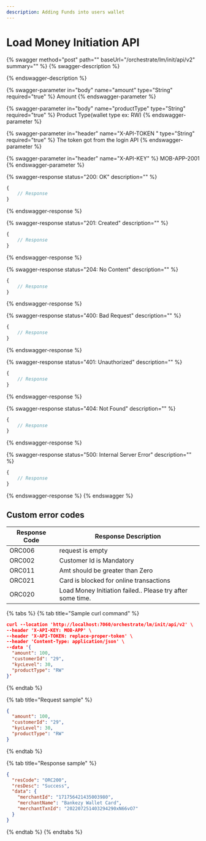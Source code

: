 ```yaml
---
description: Adding Funds into users wallet
---
```


# Load Money Initiation API



{% swagger method="post" path="" baseUrl="<domain>/orchestrate/lm/init/api/v2" summary="" %}
{% swagger-description %}

{% endswagger-description %}

{% swagger-parameter in="body" name="amount" type="String" required="true" %}
Amount
{% endswagger-parameter %}

{% swagger-parameter in="body" name="productType" type="String" required="true" %}
Product Type(wallet type ex: RW)
{% endswagger-parameter %}

{% swagger-parameter in="header" name="X-API-TOKEN  " type="String" required="true" %}
The token got from the login API
{% endswagger-parameter %}

{% swagger-parameter in="header" name="X-API-KEY" %}
MOB-APP-2001
{% endswagger-parameter %}

{% swagger-response status="200: OK" description="" %}
```javascript
{
    // Response
}
```
{% endswagger-response %}

{% swagger-response status="201: Created" description="" %}
```javascript
{
    // Response
}
```
{% endswagger-response %}

{% swagger-response status="204: No Content" description="" %}
```javascript
{
    // Response
}
```
{% endswagger-response %}

{% swagger-response status="400: Bad Request" description="" %}
```javascript
{
    // Response
}
```
{% endswagger-response %}

{% swagger-response status="401: Unauthorized" description="" %}
```javascript
{
    // Response
}
```
{% endswagger-response %}

{% swagger-response status="404: Not Found" description="" %}
```javascript
{
    // Response
}
```
{% endswagger-response %}

{% swagger-response status="500: Internal Server Error" description="" %}
```javascript
{
    // Response
}
```
{% endswagger-response %}
{% endswagger %}

## Custom error codes

| Response Code | Response Description                                       |
| ------------- | ---------------------------------------------------------- |
| ORC006        | ​request is empty                                          |
| ORC002        | Customer Id is Mandatory                                   |
| ORC011        | Amt should be greater than Zero                            |
| ​ORC021       | ​Card is blocked for online transactions                   |
| ORC020        | Load Money Initiation failed.. Please try after some time. |

{% tabs %}
{% tab title="Sample curl command" %}
```json
curl --location 'http://localhost:7060/orchestrate/lm/init/api/v2' \
--header 'X-API-KEY: MOB-APP' \
--header 'X-API-TOKEN: replace-proper-token' \
--header 'Content-Type: application/json' \
--data '{
  "amount": 100,
  "customerId": "29",
  "kycLevel": 30,
  "productType": "RW"
}'
```
{% endtab %}

{% tab title="Request sample" %}
```json
{
  "amount": 100,
  "customerId": "29",
  "kycLevel": 30,
  "productType": "RW"
}
```
{% endtab %}

{% tab title="Response sample" %}
```json
{
  "resCode": "ORC200",
  "resDesc": "Success",
  "data": {
    "merchantId": "171756421435003980",
    "merchantName": "Bankezy Wallet Card",
    "merchantTxnId": "202207251403294290xN66vO7"
  }
}
```
{% endtab %}
{% endtabs %}
